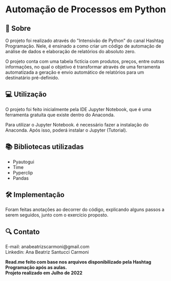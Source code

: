 # Automação de Processos em Python 
<h2>📌 Sobre</h2>
<p>O projeto foi realizado através do "Intensivão de Python" do canal Hashtag Programação. Nele, é ensinado a como criar um código de automação de análise de dados e elaboração de relatórios do absoluto zero. </p>
<p>O projeto conta com uma tabela fictícia com produtos, preços, entre outras informações, no qual o objetivo é transformar através de uma ferramenta automatizada a geração e envio automático de relatórios para um destinatário pré-definido. </p>

<h2>💻 Utilização</h2>
<p>O projeto foi feito inicialmente pela IDE Jupyter Notebook, que é uma ferramenta gratuita que existe dentro do Anaconda.</p>
<p>Para utilizar o Jupyter Notebook. é necessário fazer a instalação do <a style="text-decoration: none;" href="https://www.anaconda.com/download">Anaconda</a>. Após isso, poderá instalar o Jupyter (<a style="text-decoration: none;" href="https://www.youtube.com/watch?v=_eK0z5QbpKA">Tutorial</a>).</p>

<h2>📚 Bibliotecas utilizadas</h2>
<p> 
  <ul>
    <li><a style="text-decoration: none;" href="https://pyautogui.readthedocs.io/en/latest/" target="_blank">Pyautogui</a></li>
    <li><a style="text-decoration: none;" href="https://docs.python.org/3/library/time.html" target="_blank">Time</a></li>
    <li><a style="text-decoration: none;" href="https://pyperclip.readthedocs.io/en/latest/" target="_blank">Pyperclip</a></li>
    <li><a style="text-decoration: none;" href="https://pandas.pydata.org/pandas-docs/stable/user_guide/index.html" target="_blank">Pandas</a></li>  
  </ul>
</p>

<h2>🛠 Implementação</h2>
<p>Foram feitas anotações ao decorrer do código, explicando alguns passos a serem seguidos, junto com o exercício proposto.</p>

<h2>🔍 Contato</h2>
<p>E-mail: anabeatrizscarmoni@gmail.com <br>
Linkedin: Ana Beatriz Santucci Carmoni
</p>
<p> <strong>Read.me feito com base nos arquivos disponibilizado pela Hashtag Programação após as aulas. </br>Projeto realizado em Julho de 2022</strong></p>
